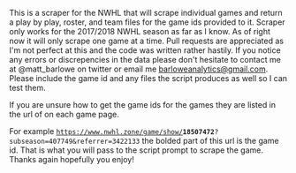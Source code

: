 This is a scraper for the NWHL that will scrape individual games and return a play by play, roster, and team files for the game
ids provided to it. Scraper only works for the 2017/2018 NWHL season as far as I know. As of right now it will only scrape one game at a time. Pull requests are appreciated as I'm not perfect at this and the code was written rather hastily. If you notice any errors or discrepencies in the data please don't hesitate to contact me at @matt_barlowe on twitter or email me barloweanalytics@gmail.com. Please include the game id and any files the script produces as well so I can test them.

If you are unsure how to get the game ids for the games they are listed in the url of on each game page.

For example <code>https://www.nwhl.zone/game/show/<b>18507472</b>?subseason=407749&referrer=3422133</code> the bolded part
of this url is the game id. That is what you will pass to the script prompt to scrape the game. Thanks again hopefully you enjoy!
